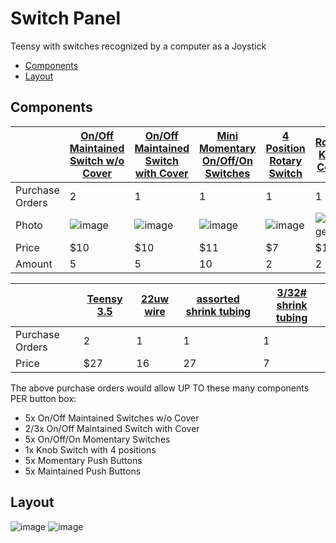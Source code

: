 # Switch Panel
Teensy with switches recognized by a computer as a Joystick

* [Components](#components)
* [Layout](#layout)

## Components

|  | [On/Off Maintained Switch w/o Cover](https://www.amazon.com/Nilight-Rocker-Toggle-Switch-Waterproof/dp/B078KBC5VH/ref=pd_cp_263_2?pd_rd_w=CXrLD&pf_rd_p=ef4dc990-a9ca-4945-ae0b-f8d549198ed6&pf_rd_r=5X81TQKRS8HSEWA1KEJV&pd_rd_r=0b2d1aca-6f76-11e9-8d62-07ed84270f12&pd_rd_wg=t1ryR&pd_rd_i=B078KBC5VH&psc=1&refRID=5X81TQKRS8HSEWA1KEJV) | [On/Off Maintained Switch with Cover](https://www.amazon.com/Support-Cover-Rocker-Toggle-Switch/dp/B0154JY8OA/ref=sxbs_sxwds-stvp?keywords=toggle+rocker+switch&pd_rd_i=B0154JY8OA&pd_rd_r=e77a3b02-a325-47f3-b9f5-a2675e474f6d&pd_rd_w=eJt8z&pd_rd_wg=QE5un&pf_rd_p=a6d018ad-f20b-46c9-8920-433972c7d9b7&pf_rd_r=DJGMJNMD1Z58NT4JD89J&qid=1557104023&s=industrial) | [Mini Momentary On/Off/On Switches](https://www.amazon.com/Etopars-Momentary-Miniature-Toggle-Dashboard/dp/B077NZL2K2/ref=sr_1_8?keywords=on%2Foff%2Fon+switch+momentary&qid=1557103894&s=gateway&sr=8-8) | [4 Position Rotary Switch](https://www.amazon.com/gp/product/B07JLLV6SV/ref=ox_sc_act_title_1?smid=A1THAZDOWP300U&psc=1) | [Rotary Knob Cover](https://www.amazon.com/dp/B07F24S4NW/ref=twister_B07L86CGTV?_encoding=UTF8&psc=1) | [Maintained Push Button](https://www.amazon.com/Uxcell-a14101000ux0766-Latching-Pushbutton-Switch/dp/B0171M3380/ref=pd_day0_hl_328_3/140-3682906-5227707?_encoding=UTF8&pd_rd_i=B0171M3380&pd_rd_r=709e5ea8-6f98-11e9-b1cc-c9dd2e9ccfc7&pd_rd_w=fftzx&pd_rd_wg=L0k9S&pf_rd_p=ad07871c-e646-4161-82c7-5ed0d4c85b07&pf_rd_r=3H88BXPCT6J9PCQMRK4R&psc=1&refRID=3H88BXPCT6J9PCQMRK4R) | [Momentary Push Buttons](https://www.amazon.com/Black-Momentary-Button-Switch-Normally/dp/B076P6154F/ref=sr_1_19?keywords=momentary+push+button&qid=1557103466&s=gateway&sr=8-19) |
| - | - | - | - | - | - | - | - |
| Purchase Orders | 2 | 1 | 1 | 1 | 1 | 1 | 1 |
| Photo | ![image](https://user-images.githubusercontent.com/5974764/57975086-034e2480-7978-11e9-8020-01aca2903328.png) | ![image](https://user-images.githubusercontent.com/5974764/57975090-119c4080-7978-11e9-9a2b-806a12365375.png) | ![image](https://user-images.githubusercontent.com/5974764/57975094-28429780-7978-11e9-8c50-4df5507172ad.png) | ![image](https://user-images.githubusercontent.com/5974764/57975099-34c6f000-7978-11e9-8181-76258aba68a4.png) | ![image](https://user-images.githubusercontent.com/5974764/57975101-40b2b200-7978-11e9-9740-7c200016b146.png) | ![image](https://user-images.githubusercontent.com/5974764/57975103-4a3c1a00-7978-11e9-9fa3-73052e6df039.png) | ![image](https://user-images.githubusercontent.com/5974764/57975106-53c58200-7978-11e9-966f-4ca2fbcab8fc.png) |
| Price | $10 | $10 | $11 | $7 | $11 | $6 | $7 |
| Amount | 5 | 5 | 10 | 2 | 2 | 10 | 10 |

| | [Teensy 3.5](https://www.amazon.com/PJRC-3267-Teensy-3-5/dp/B072JL5C2G) | [22uw wire](https://www.amazon.com/gp/product/B01LH1FR6M/ref=ox_sc_act_title_1?smid=ANPVYBWUHNHQ2&psc=1) | [assorted shrink tubing](https://www.amazon.com/800PCS-Sopoby-Solder-Connectors-Tubings/dp/B07NS4JXGZ/ref=sr_1_4?keywords=shrink+tubing+heat&qid=1557128124&s=hi&sr=1-4) | [3/32# shrink tubing](https://www.amazon.com/NTE-Electronics-HS-ASST-11-Shrink-Assorted/dp/B003NTFHPS/ref=sr_1_13?crid=57YSP3QXHZA1&keywords=3%2F32+heat+shrink+tubing&qid=1557128405&s=gateway&sprefix=3%2F32+heat+shrink%2Caps%2C196&sr=8-13) |
| - | - | - | - | - |
| Purchase Orders | 2 | 1 | 1 | 1 |
| Price | $27 | 16 | 27 | 7 |

The above purchase orders would allow UP TO these many components PER button box:
* 5x On/Off Maintained Switches w/o Cover
* 2/3x On/Off Maintained Switch with Cover
* 5x On/Off/On Momentary Switches
* 1x Knob Switch with 4 positions
* 5x Momentary Push Buttons
* 5x Maintained Push Buttons

## Layout
![image](https://user-images.githubusercontent.com/5974764/57975219-dac72a00-7979-11e9-9d68-bca06a11909f.png)
![image](https://user-images.githubusercontent.com/5974764/57975229-e3b7fb80-7979-11e9-9593-5d82bee1ed8a.png)
